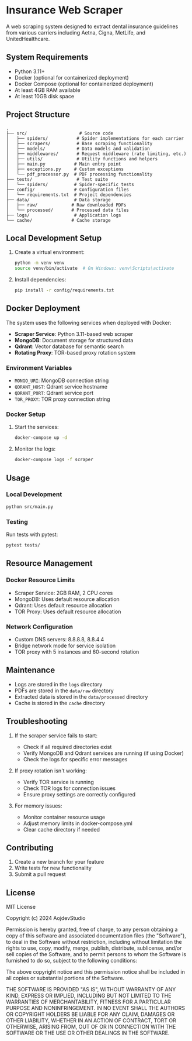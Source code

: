 # Insurance Web Scraper

A web scraping system designed to extract dental insurance guidelines from various carriers including Aetna, Cigna, MetLife, and UnitedHealthcare.

## System Requirements

- Python 3.11+
- Docker (optional for containerized deployment)
- Docker Compose (optional for containerized deployment)
- At least 4GB RAM available
- At least 10GB disk space

## Project Structure

```
.
├── src/                    # Source code
│   ├── spiders/           # Spider implementations for each carrier
│   ├── scrapers/          # Base scraping functionality
│   ├── models/            # Data models and validation
│   ├── middlewares/       # Request middleware (rate limiting, etc.)
│   ├── utils/             # Utility functions and helpers
│   ├── main.py           # Main entry point
│   ├── exceptions.py     # Custom exceptions
│   └── pdf_processor.py  # PDF processing functionality
├── tests/                 # Test suite
│   └── spiders/          # Spider-specific tests
├── config/               # Configuration files
│   └── requirements.txt  # Project dependencies
├── data/                 # Data storage
│   ├── raw/             # Raw downloaded PDFs
│   └── processed/       # Processed data files
├── logs/                 # Application logs
└── cache/               # Cache storage
```

## Local Development Setup

1. Create a virtual environment:
   ```bash
   python -m venv venv
   source venv/bin/activate  # On Windows: venv\Scripts\activate
   ```

2. Install dependencies:
   ```bash
   pip install -r config/requirements.txt
   ```

## Docker Deployment

The system uses the following services when deployed with Docker:

- **Scraper Service**: Python 3.11-based web scraper
- **MongoDB**: Document storage for structured data
- **Qdrant**: Vector database for semantic search
- **Rotating Proxy**: TOR-based proxy rotation system

### Environment Variables

- `MONGO_URI`: MongoDB connection string
- `QDRANT_HOST`: Qdrant service hostname
- `QDRANT_PORT`: Qdrant service port
- `TOR_PROXY`: TOR proxy connection string

### Docker Setup

1. Start the services:
   ```bash
   docker-compose up -d
   ```

2. Monitor the logs:
   ```bash
   docker-compose logs -f scraper
   ```

## Usage

### Local Development
```bash
python src/main.py
```

### Testing

Run tests with pytest:
```bash
pytest tests/
```

## Resource Management

### Docker Resource Limits
- Scraper Service: 2GB RAM, 2 CPU cores
- MongoDB: Uses default resource allocation
- Qdrant: Uses default resource allocation
- TOR Proxy: Uses default resource allocation

### Network Configuration
- Custom DNS servers: 8.8.8.8, 8.8.4.4
- Bridge network mode for service isolation
- TOR proxy with 5 instances and 60-second rotation

## Maintenance

- Logs are stored in the `logs` directory
- PDFs are stored in the `data/raw` directory
- Extracted data is stored in the `data/processed` directory
- Cache is stored in the `cache` directory

## Troubleshooting

1. If the scraper service fails to start:
   - Check if all required directories exist
   - Verify MongoDB and Qdrant services are running (if using Docker)
   - Check the logs for specific error messages

2. If proxy rotation isn't working:
   - Verify TOR service is running
   - Check TOR logs for connection issues
   - Ensure proxy settings are correctly configured

3. For memory issues:
   - Monitor container resource usage
   - Adjust memory limits in docker-compose.yml
   - Clear cache directory if needed

## Contributing

1. Create a new branch for your feature
2. Write tests for new functionality
3. Submit a pull request

## License

MIT License

Copyright (c) 2024 AojdevStudio

Permission is hereby granted, free of charge, to any person obtaining a copy of this software and associated documentation files (the "Software"), to deal in the Software without restriction, including without limitation the rights to use, copy, modify, merge, publish, distribute, sublicense, and/or sell copies of the Software, and to permit persons to whom the Software is furnished to do so, subject to the following conditions:

The above copyright notice and this permission notice shall be included in all copies or substantial portions of the Software.

THE SOFTWARE IS PROVIDED "AS IS", WITHOUT WARRANTY OF ANY KIND, EXPRESS OR IMPLIED, INCLUDING BUT NOT LIMITED TO THE WARRANTIES OF MERCHANTABILITY, FITNESS FOR A PARTICULAR PURPOSE AND NONINFRINGEMENT. IN NO EVENT SHALL THE AUTHORS OR COPYRIGHT HOLDERS BE LIABLE FOR ANY CLAIM, DAMAGES OR OTHER LIABILITY, WHETHER IN AN ACTION OF CONTRACT, TORT OR OTHERWISE, ARISING FROM, OUT OF OR IN CONNECTION WITH THE SOFTWARE OR THE USE OR OTHER DEALINGS IN THE SOFTWARE. 
